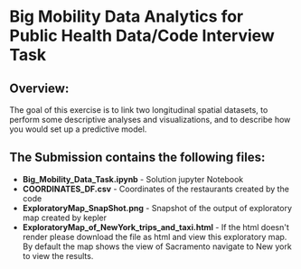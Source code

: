 # Big Mobility Data Analytics for Public Health Data/Code Interview Task

## Overview: 
The goal of this exercise is to link two longitudinal spatial datasets, to perform some descriptive
analyses and visualizations, and to describe how you would set up a predictive model.

## The Submission contains the following files:

* **Big_Mobility_Data_Task.ipynb** - Solution jupyter Notebook
* **COORDINATES_DF.csv** - Coordinates of the restaurants created by the code
* **ExploratoryMap_SnapShot.png** - Snapshot of the output of exploratory map created by kepler
* **ExploratoryMap_of_NewYork_trips_and_taxi.html** - If the html doesn't render please download the file as html and view this exploratory map. By default the map shows the view of Sacramento navigate to New york to view the results.


